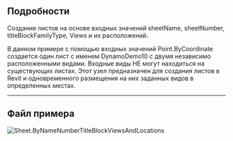 ## Подробности
Создание листов на основе входных значений sheetName, sheetNumber, titleBlockFamilyType, Views и их расположений.

В данном примере с помощью входных значений Point.ByCoordinate создается один лист с именем DynamoDemo10 с двумя независимо расположенными видами. Входные виды НЕ могут находиться на существующих листах. Этот узел предназначен для создания листов в Revit и одновременного размещения на них заданных видов в определенных местах.

___
## Файл примера

![Sheet.ByNameNumberTitleBlockViewsAndLocations](./Revit.Elements.Views.Sheet.ByNameNumberTitleBlockViewsAndLocations_img.jpg)
